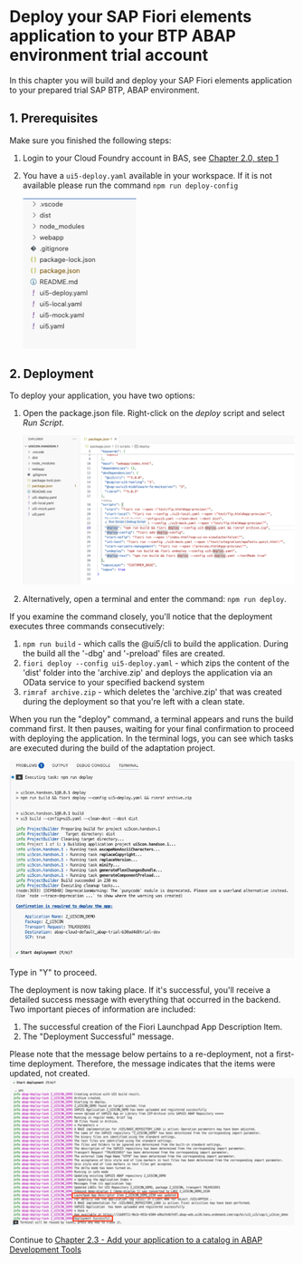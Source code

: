 # Deploy your SAP Fiori elements application to your BTP ABAP environment trial account

In this chapter you will build and deploy your SAP Fiori elements application to your prepared trial SAP BTP, ABAP environment.


## 1. Prerequisites
Make sure you finished the following steps:
1. Login to your Cloud Foundry account in BAS, see [Chapter 2.0, step 1](/chapters/2.0-add-fiori-elements-ui/)
2. You have a `ui5-deploy.yaml` available in your workspace. If it is not available please run the command `npm run deploy-config`

	<img src="img/ProjectStructure.png" width="200">

## 2. Deployment

To deploy your application, you have two options:

1. Open the package.json file. Right-click on the *deploy* script and select *Run Script*.

	<img src="img/Deploy.png" width="900">


2. Alternatively, open a terminal and enter the command: `npm run deploy`.

If you examine the command closely, you'll notice that the deployment executes three commands consecutively:
1. ```npm run build``` - which calls the @ui5/cli to build the application. During the build all the '-dbg' and '-preload' files are created.
2. ```fiori deploy --config ui5-deploy.yaml``` - which zips the content of the 'dist' folder into the 'archive.zip' and deploys the application via an OData service to your specified backend system
3. ```rimraf archive.zip``` - which deletes the 'archive.zip' that was created during the deployment so that you're left with a clean state.

When you run the "deploy" command, a terminal appears and runs the build command first. It then pauses, waiting for your final confirmation to proceed with deploying the application. In the terminal logs, you can see which tasks are executed during the build of the adaptation project.

<img src="img/TerminalBuildOutput.png" width="800">

Type in "Y" to proceed.

The deployment is now taking place. If it's successful, you'll receive a detailed success message with everything that occurred in the backend. Two important pieces of information are included:

1. The successful creation of the Fiori Launchpad App Description Item.
2. The "Deployment Successful" message.

Please note that the message below pertains to a re-deployment, not a first-time deployment. Therefore, the message indicates that the items were updated, not created.
<img src="img/TerminalDeployOutput.png" width="800">

Continue to [Chapter 2.3 - Add your application to a catalog in ABAP Development Tools](/chapters/2.3-configure-flp-with-adt)